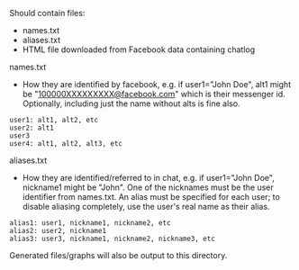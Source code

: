 Should contain files:

* names.txt
* aliases.txt
* HTML file downloaded from Facebook data containing chatlog

names.txt

* How they are identified by facebook, e.g. if user1="John Doe", alt1 might be "100000XXXXXXXXX@facebook.com" which is their messenger id. Optionally, including just the name without alts is fine also.

```
user1: alt1, alt2, etc  
user2: alt1  
user3  
user4: alt1, alt2, alt3, etc  
```

aliases.txt

* How they are identified/referred to in chat, e.g. if user1="John Doe", nickname1 might be "John". One of the nicknames must be the user identifier from names.txt. An alias must be specified for each user; to disable aliasing completely, use the user's real name as their alias. 
```
alias1: user1, nickname1, nickname2, etc  
alias2: user2, nickname1  
alias3: user3, nickname1, nickname2, nickname3, etc  
```

Generated files/graphs will also be output to this directory.